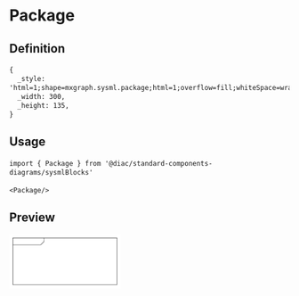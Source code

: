 # Package

## Definition

```
{
  _style: 'html=1;shape=mxgraph.sysml.package;html=1;overflow=fill;whiteSpace=wrap;',
  _width: 300,
  _height: 135,
}
```

## Usage

```
import { Package } from '@diac/standard-components-diagrams/sysmlBlocks'

<Package/>
```

## Preview

<img src="./package.png" width="200"/>
